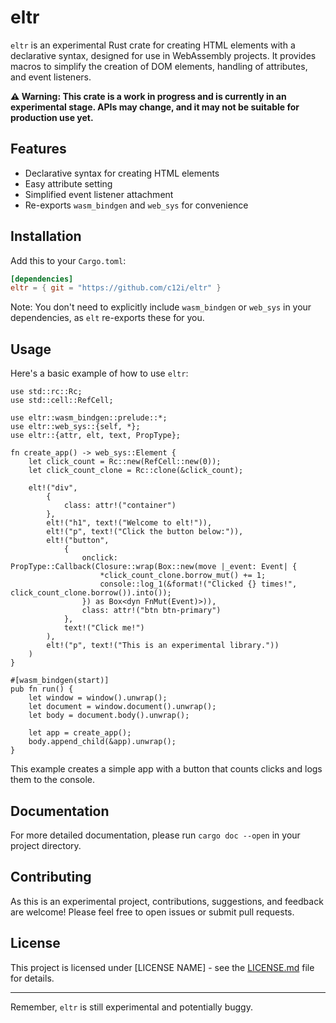 # eltr

`eltr` is an experimental Rust crate for creating HTML elements with a declarative syntax, designed for use in WebAssembly projects. It provides macros to simplify the creation of DOM elements, handling of attributes, and event listeners.

**⚠️ Warning: This crate is a work in progress and is currently in an experimental stage. APIs may change, and it may not be suitable for production use yet.**

## Features

- Declarative syntax for creating HTML elements
- Easy attribute setting
- Simplified event listener attachment
- Re-exports `wasm_bindgen` and `web_sys` for convenience

## Installation

Add this to your `Cargo.toml`:

```toml
[dependencies]
eltr = { git = "https://github.com/c12i/eltr" }
```

Note: You don't need to explicitly include `wasm_bindgen` or `web_sys` in your dependencies, as `elt` re-exports these for you.

## Usage

Here's a basic example of how to use `eltr`:

```rust,no_run
use std::rc::Rc;
use std::cell::RefCell;

use eltr::wasm_bindgen::prelude::*;
use eltr::web_sys::{self, *};
use eltr::{attr, elt, text, PropType};

fn create_app() -> web_sys::Element {
    let click_count = Rc::new(RefCell::new(0));
    let click_count_clone = Rc::clone(&click_count);

    elt!("div",
        {
            class: attr!("container")
        },
        elt!("h1", text!("Welcome to elt!")),
        elt!("p", text!("Click the button below:")),
        elt!("button",
            {
                onclick: PropType::Callback(Closure::wrap(Box::new(move |_event: Event| {
                    *click_count_clone.borrow_mut() += 1;
                    console::log_1(&format!("Clicked {} times!", click_count_clone.borrow()).into());
                }) as Box<dyn FnMut(Event)>)),
                class: attr!("btn btn-primary")
            },
            text!("Click me!")
        ),
        elt!("p", text!("This is an experimental library."))
    )
}

#[wasm_bindgen(start)]
pub fn run() {
    let window = window().unwrap();
    let document = window.document().unwrap();
    let body = document.body().unwrap();

    let app = create_app();
    body.append_child(&app).unwrap();
}
```

This example creates a simple app with a button that counts clicks and logs them to the console.

## Documentation

For more detailed documentation, please run `cargo doc --open` in your project directory.

## Contributing

As this is an experimental project, contributions, suggestions, and feedback are welcome! Please feel free to open issues or submit pull requests.

## License

This project is licensed under [LICENSE NAME] - see the [LICENSE.md](LICENSE.md) file for details.

---

Remember, `eltr` is still experimental and potentially buggy.
